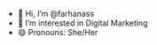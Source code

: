 - 👋 Hi, I’m @farhanass
- 👀 I’m interested in Digital Marketing
- 😄 Pronouns: She/Her

<!---
farhanass/farhanass is a ✨ special ✨ repository because its `README.md` (this file) appears on your GitHub profile.
You can click the Preview link to take a look at your changes.
--->
